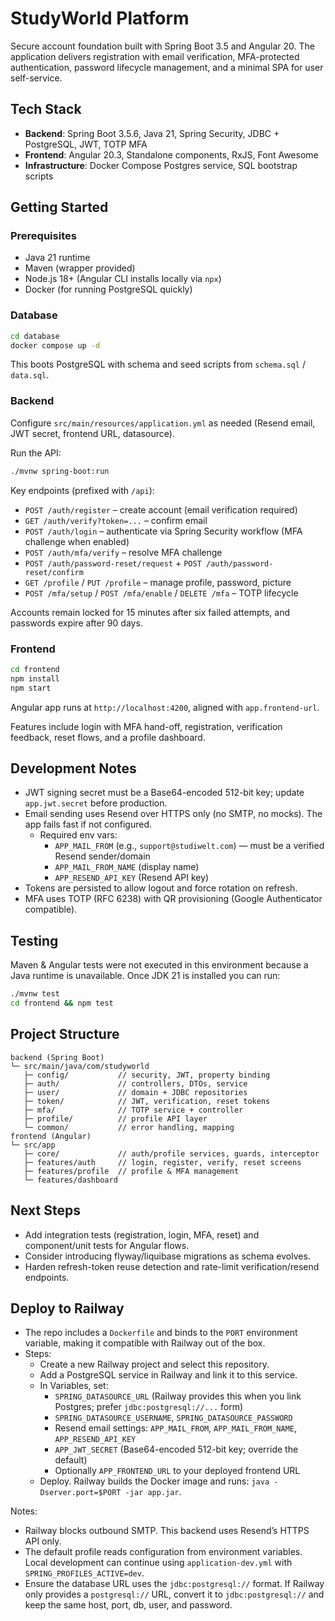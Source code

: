 # StudyWorld Platform

Secure account foundation built with Spring Boot 3.5 and Angular 20. The application delivers registration with email verification, MFA-protected authentication, password lifecycle management, and a minimal SPA for user self-service.

## Tech Stack

- **Backend**: Spring Boot 3.5.6, Java 21, Spring Security, JDBC + PostgreSQL, JWT, TOTP MFA
- **Frontend**: Angular 20.3, Standalone components, RxJS, Font Awesome
- **Infrastructure**: Docker Compose Postgres service, SQL bootstrap scripts

## Getting Started

### Prerequisites

- Java 21 runtime
- Maven (wrapper provided)
- Node.js 18+ (Angular CLI installs locally via `npx`)
- Docker (for running PostgreSQL quickly)

### Database

```bash
cd database
docker compose up -d
```

This boots PostgreSQL with schema and seed scripts from `schema.sql` / `data.sql`.

### Backend

Configure `src/main/resources/application.yml` as needed (Resend email, JWT secret, frontend URL, datasource).

Run the API:

```bash
./mvnw spring-boot:run
```

Key endpoints (prefixed with `/api`):

- `POST /auth/register` – create account (email verification required)
- `GET /auth/verify?token=...` – confirm email
- `POST /auth/login` – authenticate via Spring Security workflow (MFA challenge when enabled)
- `POST /auth/mfa/verify` – resolve MFA challenge
- `POST /auth/password-reset/request` + `POST /auth/password-reset/confirm`
- `GET /profile` / `PUT /profile` – manage profile, password, picture
- `POST /mfa/setup` / `POST /mfa/enable` / `DELETE /mfa` – TOTP lifecycle

Accounts remain locked for 15 minutes after six failed attempts, and passwords expire after 90 days.

### Frontend

```bash
cd frontend
npm install
npm start
```

Angular app runs at `http://localhost:4200`, aligned with `app.frontend-url`.

Features include login with MFA hand-off, registration, verification feedback, reset flows, and a profile dashboard.

## Development Notes

- JWT signing secret must be a Base64-encoded 512-bit key; update `app.jwt.secret` before production.
- Email sending uses Resend over HTTPS only (no SMTP, no mocks). The app fails fast if not configured.
  - Required env vars:
    - `APP_MAIL_FROM` (e.g., `support@studiwelt.com`) — must be a verified Resend sender/domain
    - `APP_MAIL_FROM_NAME` (display name)
    - `APP_RESEND_API_KEY` (Resend API key)
- Tokens are persisted to allow logout and force rotation on refresh.
- MFA uses TOTP (RFC 6238) with QR provisioning (Google Authenticator compatible).

## Testing

Maven & Angular tests were not executed in this environment because a Java runtime is unavailable. Once JDK 21 is installed you can run:

```bash
./mvnw test
cd frontend && npm test
```

## Project Structure

```
backend (Spring Boot)
└─ src/main/java/com/studyworld
   ├─ config/           // security, JWT, property binding
   ├─ auth/             // controllers, DTOs, service
   ├─ user/             // domain + JDBC repositories
   ├─ token/            // JWT, verification, reset tokens
   ├─ mfa/              // TOTP service + controller
   ├─ profile/          // profile API layer
   └─ common/           // error handling, mapping
frontend (Angular)
└─ src/app
   ├─ core/             // auth/profile services, guards, interceptor
   ├─ features/auth     // login, register, verify, reset screens
   ├─ features/profile  // profile & MFA management
   └─ features/dashboard
```

## Next Steps

- Add integration tests (registration, login, MFA, reset) and component/unit tests for Angular flows.
- Consider introducing flyway/liquibase migrations as schema evolves.
- Harden refresh-token reuse detection and rate-limit verification/resend endpoints.

## Deploy to Railway

- The repo includes a `Dockerfile` and binds to the `PORT` environment variable, making it compatible with Railway out of the box.
- Steps:
  - Create a new Railway project and select this repository.
  - Add a PostgreSQL service in Railway and link it to this service.
  - In Variables, set:
    - `SPRING_DATASOURCE_URL` (Railway provides this when you link Postgres; prefer `jdbc:postgresql://...` form)
    - `SPRING_DATASOURCE_USERNAME`, `SPRING_DATASOURCE_PASSWORD`
    - Resend email settings: `APP_MAIL_FROM`, `APP_MAIL_FROM_NAME`, `APP_RESEND_API_KEY`
    - `APP_JWT_SECRET` (Base64-encoded 512-bit key; override the default)
    - Optionally `APP_FRONTEND_URL` to your deployed frontend URL
  - Deploy. Railway builds the Docker image and runs: `java -Dserver.port=$PORT -jar app.jar`.

Notes:
- Railway blocks outbound SMTP. This backend uses Resend’s HTTPS API only.
- The default profile reads configuration from environment variables. Local development can continue using `application-dev.yml` with `SPRING_PROFILES_ACTIVE=dev`.
- Ensure the database URL uses the `jdbc:postgresql://` format. If Railway only provides a `postgresql://` URL, convert it to `jdbc:postgresql://` and keep the same host, port, db, user, and password.
